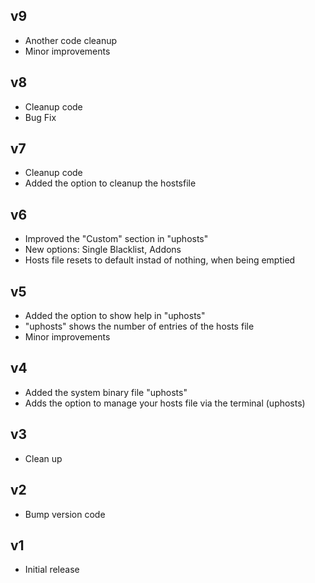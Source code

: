 ## v9
- Another code cleanup
- Minor improvements

## v8
- Cleanup code
- Bug Fix

## v7
- Cleanup code
- Added the option to cleanup the hostsfile

## v6
- Improved the "Custom" section in "uphosts"
- New options: Single Blacklist, Addons
- Hosts file resets to default instad of nothing, when being emptied

## v5
- Added the option to show help in "uphosts"
- "uphosts" shows the number of entries of the hosts file
- Minor improvements

## v4
- Added the system binary file "uphosts"
- Adds the option to manage your hosts file via the terminal (uphosts)

## v3
- Clean up

## v2
- Bump version code

## v1 
- Initial release
